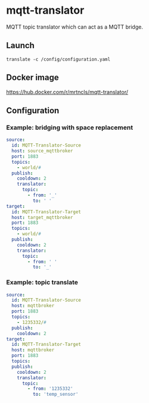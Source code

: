 # mqtt-translator

MQTT topic translator which can act as a MQTT bridge.

## Launch

```
translate -c /config/configuration.yaml
```

## Docker image

https://hub.docker.com/r/mrtncls/mqtt-translator/

## Configuration

### Example: bridging with space replacement

```yaml
source:
  id: MQTT-Translator-Source
  host: source_mqttbroker
  port: 1883
  topics:
    - world/#
  publish:
    cooldown: 2
    translator:
      topic:
        - from: '_' 
          to: ' '
target:
  id: MQTT-Translator-Target
  host: target_mqttbroker
  port: 1883
  topics:
    - world/#
  publish:
    cooldown: 2
    translator:
      topic:
        - from: ' ' 
          to: '_'
```

### Example: topic translate

```yaml
source:
  id: MQTT-Translator-Source
  host: mqttbroker
  port: 1883
  topics:
    - 1235332/#
  publish:
    cooldown: 2
target:
  id: MQTT-Translator-Target
  host: mqttbroker
  port: 1883
  topics:
  publish:
    cooldown: 2
    translator:
      topic:
        - from: '1235332' 
          to: 'temp_sensor'
```
